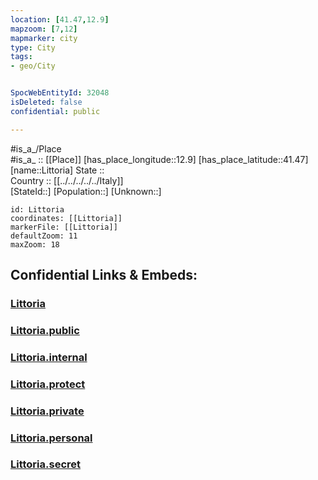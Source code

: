 ```yaml
---
location: [41.47,12.9] 
mapzoom: [7,12] 
mapmarker: city 
type: City
tags:
- geo/City


SpocWebEntityId: 32048
isDeleted: false
confidential: public

---
```

#is_a_/Place  
#is_a_ :: [[Place]] 
[has_place_longitude::12.9] 
[has_place_latitude::41.47] 
[name::Littoria] 
State ::  
Country :: [[../../../../../Italy]]  
[StateId::] 
[Population::] 
[Unknown::] 


```leaflet
id: Littoria
coordinates: [[Littoria]] 
markerFile: [[Littoria]] 
defaultZoom: 11 
maxZoom: 18
```


## Confidential Links & Embeds: 

### [Littoria](/_Standards/Earth/Continent/Europe/Europe~South/Italy/regions~Italy/Lazio/Latina/City/Littoria.md) 

### [Littoria.public](/_public/Earth/Continent/Europe/Europe~South/Italy/regions~Italy/Lazio/Latina/City/Littoria.public.md) 

### [Littoria.internal](/_internal/Earth/Continent/Europe/Europe~South/Italy/regions~Italy/Lazio/Latina/City/Littoria.internal.md) 

### [Littoria.protect](/_protect/Earth/Continent/Europe/Europe~South/Italy/regions~Italy/Lazio/Latina/City/Littoria.protect.md) 

### [Littoria.private](/_private/Earth/Continent/Europe/Europe~South/Italy/regions~Italy/Lazio/Latina/City/Littoria.private.md) 

### [Littoria.personal](/_personal/Earth/Continent/Europe/Europe~South/Italy/regions~Italy/Lazio/Latina/City/Littoria.personal.md) 

### [Littoria.secret](/_secret/Earth/Continent/Europe/Europe~South/Italy/regions~Italy/Lazio/Latina/City/Littoria.secret.md)

